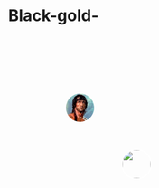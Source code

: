 # Black-gold- 
<!DOCTYPE html>
<html lang="fr">
<head>
    <meta charset="UTF-8">
    <meta name="viewport" content="width=device-width, initial-scale=1.0">
    <title>Stratégie de Combat</title>
    <style>
        body {
            margin: 0;
            overflow: hidden;
        }
        #map {
            width: 100vw;
            height: 100vh;
            background: url('https://github.com/lilouxw/Black-gold-/raw/main/map.jpg') no-repeat center center;
            background-size: cover;
            position: relative;
        }
        .unit {
            width: 50px;
            height: 50px;
            position: absolute;
            cursor: grab;
            border-radius: 50%;
            object-fit: cover;
            border: 2px solid white;
        }
    </style>
</head>
<body>
    <div id="map">
        <img src="player1.jpg" class="unit" style="top: 100px; left: 100px;" draggable="true" ondragstart="drag(event)" id="unit1">
        <img src="player2.jpg" class="unit" style="top: 200px; left: 200px;" draggable="true" ondragstart="drag(event)" id="unit2">
    </div>
    
    <script>
        function drag(event) {
            event.dataTransfer.setData("text", event.target.id);
        }

        document.getElementById("map").addEventListener("dragover", function(event) {
            event.preventDefault();
        });

        document.getElementById("map").addEventListener("drop", function(event) {
            event.preventDefault();
            let data = event.dataTransfer.getData("text");
            let unit = document.getElementById(data);
            unit.style.left = event.clientX - 25 + "px";
            unit.style.top = event.clientY - 25 + "px";
        });
    </script>
</body>
</html>
